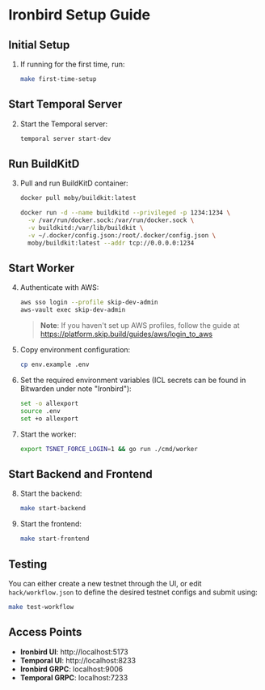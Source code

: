 # Ironbird Setup Guide

## Initial Setup

1. If running for the first time, run:
   ```bash
   make first-time-setup
   ```

## Start Temporal Server

2. Start the Temporal server:
   ```bash
   temporal server start-dev
   ```

## Run BuildKitD

3. Pull and run BuildKitD container:
   ```bash
   docker pull moby/buildkit:latest

   docker run -d --name buildkitd --privileged -p 1234:1234 \
     -v /var/run/docker.sock:/var/run/docker.sock \
     -v buildkitd:/var/lib/buildkit \
     -v ~/.docker/config.json:/root/.docker/config.json \
     moby/buildkit:latest --addr tcp://0.0.0.0:1234
   ```

## Start Worker

4. Authenticate with AWS:
   ```bash
   aws sso login --profile skip-dev-admin
   aws-vault exec skip-dev-admin
   ```
   > **Note**: If you haven't set up AWS profiles, follow the guide at https://platform.skip.build/guides/aws/login_to_aws

5. Copy environment configuration:
   ```bash
   cp env.example .env
   ```

6. Set the required environment variables (ICL secrets can be found in Bitwarden under note "Ironbird"):
   ```bash
   set -o allexport
   source .env
   set +o allexport
   ```

7. Start the worker:
   ```bash
   export TSNET_FORCE_LOGIN=1 && go run ./cmd/worker
   ```

## Start Backend and Frontend 

8. Start the backend:
   ```bash
   make start-backend
   ```

9. Start the frontend:
   ```bash
   make start-frontend
   ```

## Testing

You can either create a new testnet through the UI, or edit `hack/workflow.json` to define the desired testnet configs and submit using:
```bash
make test-workflow
```

## Access Points

- **Ironbird UI**: http://localhost:5173
- **Temporal UI**: http://localhost:8233
- **Ironbird GRPC**: localhost:9006
- **Temporal GRPC**: localhost:7233
